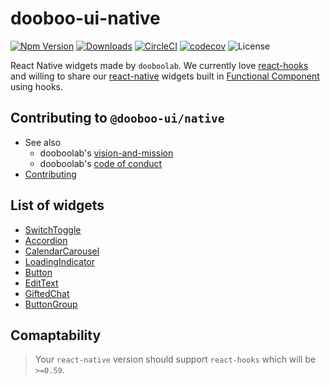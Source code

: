 # dooboo-ui-native

[![Npm Version](http://img.shields.io/npm/v/@dooboo-ui/native.svg?style=flat-square)](https://npmjs.org/package/@dooboo-ui/native)
[![Downloads](http://img.shields.io/npm/dm/@dooboo-ui/native.svg?style=flat-square)](https://npmjs.org/package/@dooboo-ui/native)
[![CircleCI](https://circleci.com/gh/dooboolab/dooboo-ui-native.svg?style=shield)](https://circleci.com/gh/dooboolab/dooboo-ui-native)
[![codecov](https://codecov.io/gh/dooboolab/dooboo-ui-native/branch/master/graph/badge.svg)](https://codecov.io/gh/dooboolab/dooboo-ui-native)
![License](http://img.shields.io/npm/l/@dooboo-ui/native.svg?style=flat-square)

React Native widgets made by `dooboolab`.
We currently love [react-hooks](https://code.fb.com/open-source/react-hooks) and willing to share our [react-native](https://facebook.github.io/react-native) widgets built in [Functional Component](https://logrocket.com/blog/pure-functional-components) using hooks.

## Contributing to `@dooboo-ui/native`

- See also
  - dooboolab's [vision-and-mission](https://github.com/dooboolab/dooboolab.com/blob/master/vision-and-mission.md)
  - dooboolab's [code of conduct](https://github.com/dooboolab/dooboolab.com/blob/master/code-of-conduct.md)
- [Contributing](CONTRIBUTING.md)

## List of widgets

- [SwitchToggle](https://github.com/dooboolab/dooboo-ui-native/tree/master/src/components/shared/SwitchToggle)
- [Accordion](https://github.com/dooboolab/dooboo-ui-native/tree/master/src/components/shared/Accordion)
- [CalendarCarousel](https://github.com/dooboolab/dooboo-ui-native/tree/master/src/components/shared/CalendarCarousel)
- [LoadingIndicator](https://github.com/dooboolab/dooboo-ui-native/tree/master/src/components/shared/LoadingIndicator)
- [Button](https://github.com/dooboolab/dooboo-ui-native/tree/master/src/components/shared/Button)
- [EditText](https://github.com/dooboolab/dooboo-ui-native/tree/master/src/components/shared/EditText)
- [GiftedChat](https://github.com/dooboolab/dooboo-ui-native/tree/master/src/components/shared/GiftedChat)
- [ButtonGroup](https://github.com/dooboolab/dooboo-ui-native/tree/master/src/components/shared/ButtonGroup)

## Comaptability

> Your `react-native` version should support `react-hooks` which will be `>=0.59`.
